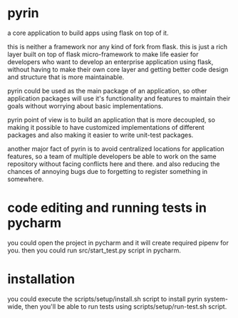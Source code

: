 # pyrin

a core application to build apps using flask on top of it.

this is neither a framework nor any kind of fork from flask. this is just a rich layer built on top of flask micro-framework to make life easier for developers who want to develop an enterprise application using flask, without having to make their own core layer and getting better code design and structure that is more maintainable.

pyrin could be used as the main package of an application, so other application packages will use it's functionality and features to maintain their goals without worrying about basic implementations.

pyrin point of view is to build an application that is more decoupled, so making it possible to have customized implementations of different packages and also making it easier to write unit-test packages.

another major fact of pyrin is to avoid centralized locations for application features, so a team of multiple developers be able to work on the same repository without facing conflicts here and there. and also reducing the chances of annoying bugs due to forgetting to register something in somewhere.

# code editing and running tests in pycharm

you could open the project in pycharm and it will create required pipenv for you.
then you could run src/start_test.py script in pycharm.

# installation

you could execute the scripts/setup/install.sh script to install pyrin system-wide, then you'll be able to run tests using scripts/setup/run-test.sh script.
